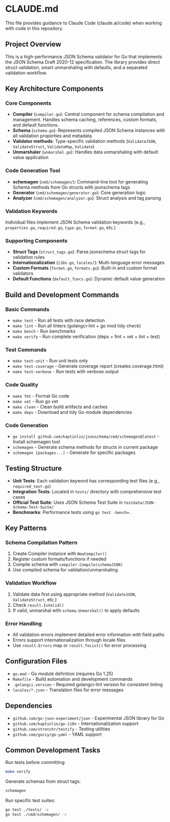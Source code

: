# CLAUDE.md

This file provides guidance to Claude Code (claude.ai/code) when working with code in this repository.

## Project Overview

This is a high-performance JSON Schema validator for Go that implements the JSON Schema Draft 2020-12 specification. The library provides direct struct validation, smart unmarshaling with defaults, and a separated validation workflow.

## Key Architecture Components

### Core Components
- **Compiler** (`compiler.go`): Central component for schema compilation and management. Handles schema caching, references, custom formats, and default functions.
- **Schema** (`schema.go`): Represents compiled JSON Schema instances with all validation properties and metadata.
- **Validator methods**: Type-specific validation methods (`ValidateJSON`, `ValidateStruct`, `ValidateMap`, `Validate`)
- **Unmarshaler** (`unmarshal.go`): Handles data unmarshaling with default value application

### Code Generation Tool
- **schemagen** (`cmd/schemagen/`): Command-line tool for generating Schema methods from Go structs with jsonschema tags
- **Generator** (`cmd/schemagen/generator.go`): Core generation logic
- **Analyzer** (`cmd/schemagen/analyzer.go`): Struct analysis and tag parsing

### Validation Keywords
Individual files implement JSON Schema validation keywords (e.g., `properties.go`, `required.go`, `type.go`, `format.go`, etc.)

### Supporting Components
- **Struct Tags** (`struct_tags.go`): Parse jsonschema struct tags for validation rules
- **Internationalization** (`i18n.go`, `locales/`): Multi-language error messages  
- **Custom Formats** (`format.go`, `formats.go`): Built-in and custom format validators
- **Default Functions** (`default_funcs.go`): Dynamic default value generation

## Build and Development Commands

### Basic Commands
- `make test` - Run all tests with race detection
- `make lint` - Run all linters (golangci-lint + go mod tidy check)  
- `make bench` - Run benchmarks
- `make verify` - Run complete verification (deps + fmt + vet + lint + test)

### Test Commands
- `make test-unit` - Run unit tests only
- `make test-coverage` - Generate coverage report (creates coverage.html)
- `make test-verbose` - Run tests with verbose output

### Code Quality
- `make fmt` - Format Go code
- `make vet` - Run go vet
- `make clean` - Clean build artifacts and caches
- `make deps` - Download and tidy Go module dependencies

### Code Generation
- `go install github.com/kaptinlin/jsonschema/cmd/schemagen@latest` - Install schemagen tool
- `schemagen` - Generate schema methods for structs in current package
- `schemagen [packages...]` - Generate for specific packages

## Testing Structure

- **Unit Tests**: Each validation keyword has corresponding test files (e.g., `required_test.go`)
- **Integration Tests**: Located in `tests/` directory with comprehensive test cases
- **Official Test Suite**: Uses JSON Schema Test Suite in `testdata/JSON-Schema-Test-Suite/`
- **Benchmarks**: Performance tests using `go test -bench=.`

## Key Patterns

### Schema Compilation Pattern
1. Create Compiler instance with `NewCompiler()`
2. Register custom formats/functions if needed
3. Compile schema with `compiler.Compile(schemaJSON)`
4. Use compiled schema for validation/unmarshaling

### Validation Workflow  
1. Validate data first using appropriate method (`ValidateJSON`, `ValidateStruct`, etc.)
2. Check `result.IsValid()`
3. If valid, unmarshal with `schema.Unmarshal()` to apply defaults

### Error Handling
- All validation errors implement detailed error information with field paths
- Errors support internationalization through locale files
- Use `result.Errors` map or `result.ToList()` for error processing

## Configuration Files

- `go.mod` - Go module definition (requires Go 1.25)
- `Makefile` - Build automation and development commands
- `.golangci.version` - Required golangci-lint version for consistent linting
- `locales/*.json` - Translation files for error messages

## Dependencies

- `github.com/go-json-experiment/json` - Experimental JSON library for Go
- `github.com/kaptinlin/go-i18n` - Internationalization support
- `github.com/stretchr/testify` - Testing utilities
- `github.com/goccy/go-yaml` - YAML support

## Common Development Tasks

Run tests before committing:
```bash
make verify
```

Generate schemas from struct tags:
```bash
schemagen
```

Run specific test suites:
```bash
go test ./tests/ -v
go test ./cmd/schemagen/ -v
```